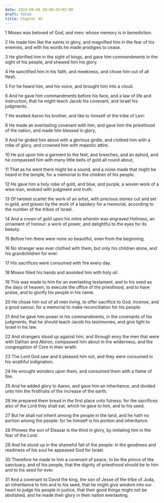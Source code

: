 ```yaml
---
date: 2024-09-06 20:00:31+02:00
draft: false
title: Chapter 45
---
```




1 Moses was beloved of God, and men: whose memory is in benediction.

2 He made him like the saints in glory, and magnified him in the fear of his enemies, and with his words he made prodigies to cease.

3 He glorified him in the sight of kings, and gave him commandments in the sight of his people, and shewed him his glory.

4 He sanctified him in his faith, and meekness, and chose him out of all flesh.

5 For he heard him, and his voice, and brought him into a cloud.

6 And he gave him commandments before his face, and a law of life and instruction, that he might teach Jacob his covenant, and Israel his judgments.

7 He exalted Aaron his brother, and like to himself of the tribe of Levi:

8 He made an everlasting covenant with him, and gave him the priesthood of the nation, and made him blessed in glory,

9 And he girded him about with a glorious girdle, and clothed him with a robe of glory, and crowned him with majestic attire.

10 He put upon him a garment to the feet, and breeches, and an ephod, and he compassed him with many little bells of gold all round about,

11 That as he went there might be a sound, and a noise made that might be heard in the temple, for a memorial to the children of his people.

12 He gave him a holy robe of gold, and blue, and purple, a woven work of a wise man, endued with judgment and truth:

13 Of twisted scarlet the work of an artist, with precious stones cut and set in gold, and graven by the work of a lapidary for a memorial, according to the number of the tribes of Israel.

14 And a crown of gold upon his mitre wherein was engraved Holiness, an ornament of honour: a work of power, and delightful to the eyes for its beauty.

15 Before him there were none so beautiful, even from the beginning.

16 No stranger was ever clothed with them, but only his children alone, and his grandchildren for ever.

17 His sacrifices were consumed with fire every day.

18 Moses filled his hands and anointed him with holy oil.

19 This was made to him for an everlasting testament, and to his seed as the days of heaven, to execute the office of the priesthood, and to have praise, and to glorify his people in his name.

20 He chose him out of all men living, to offer sacrifice to God, incense, and a good savour, for a memorial to make reconciliation for his people:

21 And he gave him power in his commandments, in the covenants of his judgments, that he should teach Jacob his testimonies, and give light to Israel in his law.

22 And strangers stood up against him, and through envy the men that were with Dathan and Abiron, compassed him about in the wilderness, and the congregation of Core in their wrath.

23 The Lord God saw and it pleased him not, and they were consumed in his wrathful indignation.

24 He wrought wonders upon them, and consumed them with a flame of fire.

25 And he added glory to Aaron, and gave him an inheritance, and divided unto him the firstfruits of the increase of the earth.

26 He prepared them bread in the first place unto fulness: for the sacrifices also of the Lord they shall eat, which he gave to him, and to his seed.

27 But he shall not inherit among the people in the land, and he hath no portion among the people: for he himself is his portion and inheritance.

28 Phinees the son of Eleazar is the third in glory, by imitating him in the fear of the Lord:

29 And he stood up in the shameful fall of the people: in the goodness and readiness of his soul he appeased God for Israel.

30 Therefore he made to him a covenant of peace, to be the prince of the sanctuary, and of his people, that the dignity of priesthood should be to him and to his seed for ever.

31 And a covenant to David the king, the son of Jesse of the tribe of Juda, an inheritance to him and to his seed, that he might give wisdom into our heart to judge his people in justice, that their good things might not be abolished, and he made their glory in their nation everlasting.

